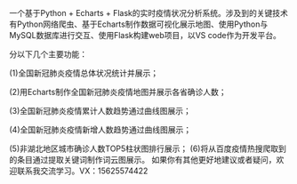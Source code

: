    一个基于Python + Echarts + Flask的实时疫情状况分析系统。涉及到的关键技术有Python网络爬虫、基于Echarts制作数据可视化展示地图、使用Python与MySQL数据库进行交互、使用Flask构建web项目，以VS code作为开发平台。 

分以下几个主要功能：
 
(1)全国新冠肺炎疫情总体状况统计并展示； 

(2)用Echarts制作全国新冠肺炎疫情地图并展示各省确诊人数；
 
(3)全国新冠肺炎疫情累计人数趋势通过曲线图展示；
 
(4)全国新冠肺炎疫情新增人数趋势通过曲线图展示；
 
(5)非湖北地区城市确诊人数TOP5柱状图排行展示； 
(6)将从百度疫情热搜爬取到的条目通过提取关键词制作词云图展示。
 如果你有其他更好地建议或者疑问，欢迎联系我交流学习。VX：15625574422